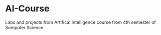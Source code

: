 # AI-Course
Labs and projects from Artifical Intelligence course from 4th semester of Somputer Science.
